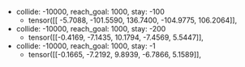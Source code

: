 - collide: -10000, reach_goal: 1000, stay: -100
  - tensor([[  -5.7088, -101.5590,  136.7400, -104.9775,  106.2064]],
- collide: -10000, reach_goal: 1000, stay: -200
  - tensor([[-0.4169, -7.1435, 10.1794, -7.4569,  5.5447]],
- collide: -10000, reach_goal: 1000, stay: -1
  - tensor([[-0.1665, -7.2192,  9.8939, -6.7866,  5.1589]],